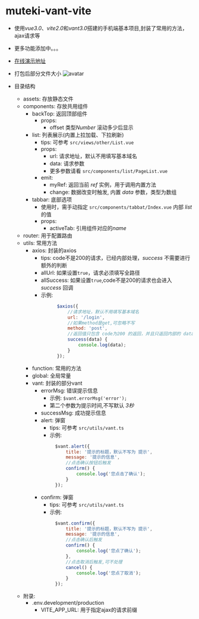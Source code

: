 # muteki-vant-vite
* 使用*vue3.0*、*vite2.0*和*vant3.0*搭建的手机端基本项目,封装了常用的方法，ajax请求等
* 更多功能添加中。。。

* [在线演示地址](http://82.156.70.219/muteki-vite)  
* 打包后部分文件大小
    ![avatar](http://82.156.70.219/upload/muteki/vite/build.png)

* 目录结构
    * assets: 存放静态文件
    * components: 存放共用组件
        * backTop: 返回顶部组件
            * props: 
                * offset 类型*Number* 滚动多少后显示
        * list: 列表展示(内置上拉加载、下拉刷新)
            * tips: 可参考 `src/views/other/List.vue`
            * props:
                * url: 请求地址，默认不用填写基本域名
                * data: 请求参数
                * 更多参数请看 `src/components/list/PageList.vue`
            * emit:
                * myRef: 返回当前 *ref* 实例，用于调用内置方法
                * change: 数据改变时触发, 内置 *data* 参数，类型为数组
        * tabbar: 底部选项
            * 使用时，需手动指定 `src/components/tabbat/Index.vue` 内部 *list* 的值
            * props:
                * activeTab: 引用组件对应的*name*
    * router: 用于配置路由
    * utils: 常用方法
        * axios: 封装的axios
            * tips: code不是200的请求，已经内部处理，*success* 不需要进行额外的判断
            * allUrl: 如果设置`true`，请求必须填写全路径
            * allSuccess: 如果设置`true`,code不是200的请求也会进入 *success* 回调
            * 示例:
                ```javascript
                      $axios({
                          //请求地址，默认不用填写基本域名
                          url: '/login',
                          //如果method是get,可忽略不写
                          method: 'post',
                          //返回值只包含 code为200 的返回，并且只返回内部的 data
                          success(data) {
                              console.log(data);
                          }
                      });
                ```
        * function: 常用的方法
        * global: 全局常量
        * vant: 封装的部分vant
            * errorMsg: 错误提示信息
                * 示例: `$vant.errorMsg('error');`
                * 第二个参数为提示时间,不写默认 *3秒*
            * successMsg: 成功提示信息
            * alert: 弹窗
                * tips: 可参考 `src/utils/vant.ts`
                * 示例:
                    ```javascript
                      $vant.alert({
                          title: '提示的标题，默认不写为 提示',
                          message: '提示的信息',
                          //点击确认按钮后触发
                          confirm() {
                              console.log('您点击了确认');
                          }
                      });
                    ```
            * confirm: 弹窗
                * tips: 可参考 `src/utils/vant.ts`
                * 示例:
                    ```javascript
                      $vant.confirm({
                          title: '提示的标题，默认不写为 提示',
                          message: '提示的信息',
                          //点击确认后触发
                          confirm() {
                              console.log('您点了确认');
                          },
                          //点击取消后触发,可不处理
                          cancel() {
                              console.log('您点了取消');
                          }
                      });
                    ```
    * 附录:
        * .env.development/production
            * VITE_APP_URL: 用于指定ajax的请求前缀